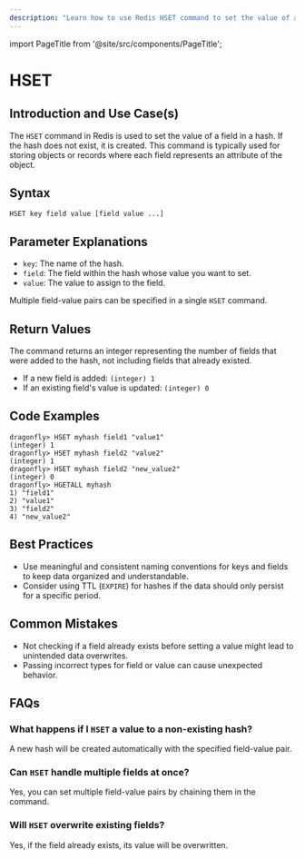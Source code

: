 ```yaml
---
description: "Learn how to use Redis HSET command to set the value of a hash field. A fundamental function for data update tasks."
---
```


import PageTitle from '@site/src/components/PageTitle';

# HSET

<PageTitle title="Redis HSET Explained (Better Than Official Docs)" />

## Introduction and Use Case(s)

The `HSET` command in Redis is used to set the value of a field in a hash. If the hash does not exist, it is created. This command is typically used for storing objects or records where each field represents an attribute of the object.

## Syntax

```plaintext
HSET key field value [field value ...]
```

## Parameter Explanations

- `key`: The name of the hash.
- `field`: The field within the hash whose value you want to set.
- `value`: The value to assign to the field.

Multiple field-value pairs can be specified in a single `HSET` command.

## Return Values

The command returns an integer representing the number of fields that were added to the hash, not including fields that already existed.

- If a new field is added: `(integer) 1`
- If an existing field's value is updated: `(integer) 0`

## Code Examples

```cli
dragonfly> HSET myhash field1 "value1"
(integer) 1
dragonfly> HSET myhash field2 "value2"
(integer) 1
dragonfly> HSET myhash field2 "new_value2"
(integer) 0
dragonfly> HGETALL myhash
1) "field1"
2) "value1"
3) "field2"
4) "new_value2"
```

## Best Practices

- Use meaningful and consistent naming conventions for keys and fields to keep data organized and understandable.
- Consider using TTL (`EXPIRE`) for hashes if the data should only persist for a specific period.

## Common Mistakes

- Not checking if a field already exists before setting a value might lead to unintended data overwrites.
- Passing incorrect types for field or value can cause unexpected behavior.

## FAQs

### What happens if I `HSET` a value to a non-existing hash?

A new hash will be created automatically with the specified field-value pair.

### Can `HSET` handle multiple fields at once?

Yes, you can set multiple field-value pairs by chaining them in the command.

### Will `HSET` overwrite existing fields?

Yes, if the field already exists, its value will be overwritten.
